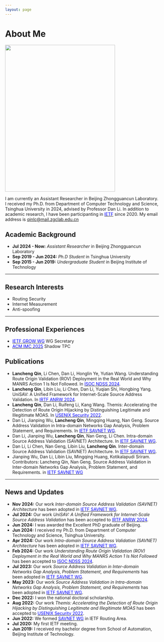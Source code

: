 ```yaml
---
layout: page
---
```


# About Me

<img src="https://lanchengthu.github.io/lancheng.jpg" class="floatpic" width="360" height="480">

I am currently an Assistant Researcher in Beijing Zhongguancun Laboratory. I received my Ph.D. from Department of Computer Technology and Science, Tsinghua University in 2024, advised by Professor Dan Li. In addition to academic research, I have been participanting in [<span style="color:blue;">IETF</span>](https://datatracker.ietf.org/person/qlc19@mails.tsinghua.edu.cn) since 2020. My email address is qinlc@mail.zgclab.edu.cn

## Academic Background

- **Jul 2024 - Now:** *Assistant Researcher* in Beijing Zhongguancun Laboratory
- **Sep 2019 - Jun 2024:** *Ph.D Student* in Tsinghua University
- **Sep 2015 - Jun 2019:** *Undergraduate Student* in Beijing Institute of Technology

---

## Research Interests

- Routing Security
- Internet Measurement
- Anti-spoofing

---

## Professional Experiences

- [<span style="color:blue;">IETF GROW WG</span>](https://datatracker.ietf.org/wg/grow/about/) WG Secretary
- [<span style="color:blue;">ACM IMC 2025</span>](https://imc25stpc.hotcrp.com/u/1/users/pc) Shadow TPC


## Publications

- **Lancheng Qin**, Li Chen, Dan Li, Honglin Ye, Yutian Wang. Understanding Route Origin Validation (ROV) Deployment in the Real World and Why MANRS Action 1 Is Not Followed. In [<span style="color:blue;">ISOC NDSS 2024</span>](https://www.ndss-symposium.org/ndss-paper/understanding-route-origin-validation-rov-deployment-in-the-real-world-and-why-manrs-action-1-is-not-followed/).
- **Lancheng Qin**, Libin Liu, Li Chen, Dan Li, Yuqian Shi, Hongbing Yang. UniSAV: A Unified Framework for Internet-Scale Source Address Validation. In [<span style="color:blue;">IRTF ANRW 2024</span>](https://dl.acm.org/doi/10.1145/3673422.3674888).
- **Lancheng Qin**, Dan Li, Ruifeng Li, Kang Wang. Themis: Accelerating the Detection of Route Origin Hijacking by Distinguishing Legitimate and Illegitimate MOAS. In [<span style="color:blue;">USENIX Security 2022</span>](https://www.usenix.org/conference/usenixsecurity22/presentation/qin).
- Dan Li, Jianping Wu, **Lancheng Qin**, Mingqing Huang, Nan Geng. Source Address Validation in Intra-domain Networks Gap Analysis, Problem Statement, and Requirements. In [<span style="color:blue;">IETF SAVNET WG</span>](https://datatracker.ietf.org/doc/draft-ietf-savnet-intra-domain-problem-statement/).
- Dan Li, Jianping Wu, **Lancheng Qin**, Nan Geng, Li Chen. Intra-domain Source Address Validation (SAVNET) Architecture. In [<span style="color:blue;">IETF SAVNET WG</span>](https://datatracker.ietf.org/doc/draft-ietf-savnet-intra-domain-architecture/).
- Dan Li, Li Chen, Nan Geng, Libin Liu, **Lancheng Qin**.  Inter-domain Source Address Validation (SAVNET) Architecture. In [<span style="color:blue;">IETF SAVNET WG</span>](https://datatracker.ietf.org/doc/draft-ietf-savnet-inter-domain-architecture/).
- Jianping Wu, Dan Li, Libin Liu, Mingqing Huang, Kotikalapudi Sriram. Contributors: Lancheng Qin, Nan Geng. Source Address Validation in Inter-domain Networks Gap Analysis, Problem Statement, and Requirements. in [<span style="color:blue;">IETF SAVNET WG</span>](https://datatracker.ietf.org/doc/draft-ietf-savnet-inter-domain-problem-statement/)

---

## News and Updates

- **Nov 2024:** Our work *Inter-domain Source Address Validation (SAVNET) Architecture* has been adopted in [<span style="color:blue;">IETF SAVNET WG</span>](https://datatracker.ietf.org/doc/draft-ietf-savnet-inter-domain-architecture/).
- **Jul 2024:** Our work *UniSAV: A Unified Framework for Internet-Scale Source Address Validation* has been accepted to [<span style="color:blue;">IRTF ANRW 2024</span>](https://dl.acm.org/doi/10.1145/3673422.3674888).
- **Jun 2024:** I was awarded the Excellent PhD graduate of Beijing.
- **Jun 2024:** I received my Ph.D. from Department of Computer Technology and Science, Tsinghua University.
- **Apr 2024:** Our work *Intra-domain Source Address Validation (SAVNET) Architecture* has been adopted in [<span style="color:blue;">IETF SAVNET WG</span>](https://datatracker.ietf.org/doc/draft-ietf-savnet-intra-domain-architecture/).
- **Feb 2024:** Our work *Understanding Route Origin Validation (ROV) Deployment in the Real World and Why MANRS Action 1 Is Not Followed* has been accepted to [<span style="color:blue;">ISOC NDSS 2024</span>](https://www.ndss-symposium.org/ndss-paper/understanding-route-origin-validation-rov-deployment-in-the-real-world-and-why-manrs-action-1-is-not-followed/).
- **Jul 2023:** Our work *Source Address Validation in Inter-domain Networks Gap Analysis, Problem Statement, and Requirements* has been adopted in [<span style="color:blue;">IETF SAVNET WG</span>](https://datatracker.ietf.org/doc/draft-ietf-savnet-inter-domain-problem-statement/).
- **May 2023:** Our work *Source Address Validation in Intra-domain Networks Gap Analysis, Problem Statement, and Requirements* has been adopted in [<span style="color:blue;">IETF SAVNET WG</span>](https://datatracker.ietf.org/doc/draft-ietf-savnet-intra-domain-problem-statement/).
- **Dec 2022:** I won the national doctoral scholarship.
- **Aug 2022:** Our work *Themis: Accelerating the Detection of Route Origin Hijacking by Distinguishing Legitimate and Illegitimate MOAS* has been accepted to [<span style="color:blue;">USENIX Security 2022</span>](https://www.usenix.org/conference/usenixsecurity22/presentation/qin).
- **Jun 2022:** We formed [<span style="color:blue;">SAVNET WG</span>](https://datatracker.ietf.org/wg/savnet/about/) in IETF Routing Area.
- **Jul 2020:** My first IETF meeting.
- **Jun 2019:** I received my bachelor degree from School of Automation, Beijing Institute of Technology.
